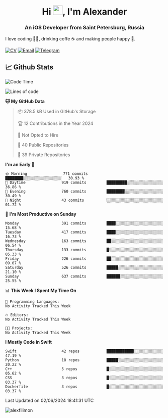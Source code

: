 <h1 align="center">Hi <img src="https://raw.githubusercontent.com/MartinHeinz/MartinHeinz/master/wave.gif" width="30px">, I'm Alexander</h1>
<h3 align="center">An iOS Developer from Saint Petersburg, Russia</h3>

I love coding 👨‍💻, drinking coffe ☕️ and making people happy 🎊.

[![CV](https://img.shields.io/badge/CV-Александр%20Филимонов-14b420)](./resources/CV_Aleksandr_Filimonov_iOS_November_2023.pdf)
[![Email](https://img.shields.io/badge/Email-as.filimonov@mail.ru-f39f37)](mailto:as.filimonov@mail.ru)
[![Telegram](https://img.shields.io/badge/Telegram-alexfilimon-1686b1)](https://t.me/alexfilimon)

## 📈 Github Stats

<!--START_SECTION:waka-->
![Code Time](http://img.shields.io/badge/Code%20Time-0%20secs-blue)

![Lines of code](https://img.shields.io/badge/From%20Hello%20World%20I%27ve%20Written-1.5%20million%20lines%20of%20code-blue)

**🐱 My GitHub Data** 

> 📦 378.5 kB Used in GitHub's Storage 
 > 
> 🏆 12 Contributions in the Year 2024
 > 
> 🚫 Not Opted to Hire
 > 
> 📜 40 Public Repositories 
 > 
> 🔑 39 Private Repositories 
 > 
**I'm an Early 🐤** 

```text
🌞 Morning                771 commits         ████████░░░░░░░░░░░░░░░░░   30.93 % 
🌆 Daytime                919 commits         █████████░░░░░░░░░░░░░░░░   36.86 % 
🌃 Evening                760 commits         ████████░░░░░░░░░░░░░░░░░   30.49 % 
🌙 Night                  43 commits          ░░░░░░░░░░░░░░░░░░░░░░░░░   01.72 % 
```
📅 **I'm Most Productive on Sunday** 

```text
Monday                   391 commits         ████░░░░░░░░░░░░░░░░░░░░░   15.68 % 
Tuesday                  417 commits         ████░░░░░░░░░░░░░░░░░░░░░   16.73 % 
Wednesday                163 commits         ██░░░░░░░░░░░░░░░░░░░░░░░   06.54 % 
Thursday                 133 commits         █░░░░░░░░░░░░░░░░░░░░░░░░   05.33 % 
Friday                   226 commits         ██░░░░░░░░░░░░░░░░░░░░░░░   09.07 % 
Saturday                 526 commits         █████░░░░░░░░░░░░░░░░░░░░   21.10 % 
Sunday                   637 commits         ██████░░░░░░░░░░░░░░░░░░░   25.55 % 
```


📊 **This Week I Spent My Time On** 

```text
💬 Programming Languages: 
No Activity Tracked This Week

🔥 Editors: 
No Activity Tracked This Week

🐱‍💻 Projects: 
No Activity Tracked This Week
```

**I Mostly Code in Swift** 

```text
Swift                    42 repos            ████████████░░░░░░░░░░░░░   47.19 % 
Python                   18 repos            █████░░░░░░░░░░░░░░░░░░░░   20.22 % 
C++                      5 repos             █░░░░░░░░░░░░░░░░░░░░░░░░   05.62 % 
CSS                      3 repos             █░░░░░░░░░░░░░░░░░░░░░░░░   03.37 % 
Dockerfile               3 repos             █░░░░░░░░░░░░░░░░░░░░░░░░   03.37 % 
```




 Last Updated on 02/06/2024 18:41:31 UTC
<!--END_SECTION:waka-->

<img align="center" src="https://github-readme-stats.vercel.app/api?username=alexfilimon&show_icons=true" alt="alexfilimon" />
